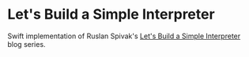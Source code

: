 # Let's Build a Simple Interpreter

Swift implementation of Ruslan Spivak's [Let's Build a Simple Interpreter](https://ruslanspivak.com/lsbasi-part1/) blog
 series.